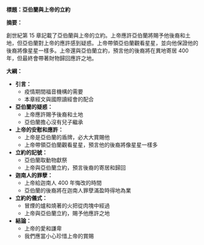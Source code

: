 **標題：亞伯蘭與上帝的立約**

**摘要：**

創世紀第 15 章記載了亞伯蘭與上帝的立約。上帝應許亞伯蘭將賜予他後裔和土地，但亞伯蘭對上帝的應許感到疑惑。上帝帶領亞伯蘭觀看星星，並向他保證他的後裔將像星星一樣多。上帝還與亞伯蘭立約，預言他的後裔將在異地寄居 400 年，但最終會帶著財物歸回應許之地。

**大綱：**

* **引言：**
    * 疫情期間福音機構的需要
    * 本章經文與國際讀經會的配合
* **亞伯蘭的疑惑：**
    * 上帝應許賜予後裔和土地
    * 亞伯蘭擔心沒有兒子繼承
* **上帝的安慰和應許：**
    * 上帝是亞伯蘭的盾牌，必大大賞賜他
    * 上帝帶領亞伯蘭觀看星星，預言他的後裔將像星星一樣多
* **立約的記號：**
    * 亞伯蘭取動物獻祭
    * 上帝與亞伯蘭立約，預言後裔的寄居和歸回
* **迦南人的罪孽：**
    * 上帝給迦南人 400 年悔改的時間
    * 亞伯蘭的後裔將在迦南人罪孽滿盈時得地為業
* **立約的儀式：**
    * 冒煙的爐和燒著的火把從肉塊中經過
    * 上帝與亞伯蘭立約，賜予他應許之地
* **結論：**
    * 上帝的愛和謙卑
    * 我們應當小心珍惜上帝的賞賜